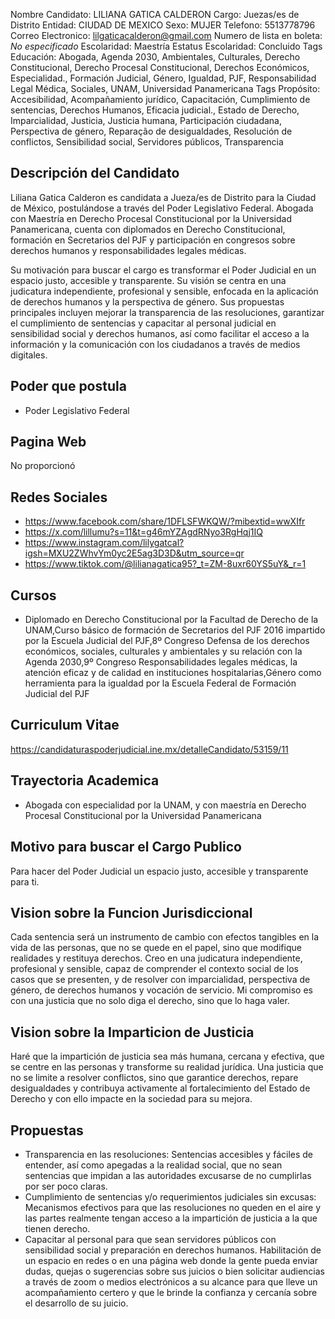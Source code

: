Nombre Candidato: LILIANA GATICA CALDERON
Cargo: Juezas/es de Distrito
Entidad: CIUDAD DE MEXICO
Sexo: MUJER
Telefono: 5513778796
Correo Electronico: lilgaticacalderon@gmail.com
Numero de lista en boleta: *No especificado*
Escolaridad: Maestría
Estatus Escolaridad: Concluido
Tags Educación: Abogada, Agenda 2030, Ambientales, Culturales, Derecho Constitucional, Derecho Procesal Constitucional, Derechos Económicos, Especialidad., Formación Judicial, Género, Igualdad, PJF, Responsabilidad Legal Médica, Sociales, UNAM, Universidad Panamericana
Tags Propósito: Accesibilidad, Acompañamiento jurídico, Capacitación, Cumplimiento de sentencias, Derechos Humanos, Eficacia judicial., Estado de Derecho, Imparcialidad, Justicia, Justicia humana, Participación ciudadana, Perspectiva de género, Reparação de desigualdades, Resolución de conflictos, Sensibilidad social, Servidores públicos, Transparencia


## Descripción del Candidato 

Liliana Gatica Calderon es candidata a Jueza/es de Distrito para la Ciudad de México, postulándose a través del Poder Legislativo Federal. Abogada con Maestría en Derecho Procesal Constitucional por la Universidad Panamericana, cuenta con diplomados en Derecho Constitucional, formación en Secretarios del PJF y participación en congresos sobre derechos humanos y responsabilidades legales médicas. 

Su motivación para buscar el cargo es transformar el Poder Judicial en un espacio justo, accesible y transparente.  Su visión se centra en una judicatura independiente, profesional y sensible, enfocada en la aplicación de derechos humanos y la perspectiva de género. Sus propuestas principales incluyen mejorar la transparencia de las resoluciones, garantizar el cumplimiento de sentencias y capacitar al personal judicial en sensibilidad social y derechos humanos, así como facilitar el acceso a la información y la comunicación con los ciudadanos a través de medios digitales.


## Poder que postula

- Poder Legislativo Federal


## Pagina Web

No proporcionó


## Redes Sociales

- https://www.facebook.com/share/1DFLSFWKQW/?mibextid=wwXIfr
- https://x.com/lillumu?s=11&t=g46mYZAgdRNyo3RgHqj1IQ
- https://www.instagram.com/lilygatcal?igsh=MXU2ZWhvYm0yc2E5ag3D3D&utm_source=qr
- https://www.tiktok.com/@lilianagatica95?_t=ZM-8uxr60YS5uY&_r=1


## Cursos

- Diplomado en Derecho Constitucional por la Facultad de Derecho de la UNAM,Curso básico de formación de Secretarios del PJF 2016 impartido por la Escuela Judicial del PJF,8º Congreso Defensa de los derechos económicos, sociales, culturales y ambientales y su relación con la Agenda 2030,9º Congreso Responsabilidades legales médicas, la atención eficaz y de calidad en instituciones hospitalarias,Género como herramienta para la igualdad por la Escuela Federal de Formación Judicial del PJF


## Curriculum Vitae

https://candidaturaspoderjudicial.ine.mx/detalleCandidato/53159/11


## Trayectoria Academica

- Abogada con especialidad por la UNAM, y con maestría en Derecho Procesal Constitucional por la Universidad Panamericana


## Motivo para buscar el Cargo Publico

Para hacer del Poder Judicial un espacio justo, accesible y transparente para ti.


## Vision sobre la Funcion Jurisdiccional

Cada sentencia será un instrumento de cambio con efectos tangibles en la vida de las personas, que no se quede en el papel, sino que modifique realidades y restituya derechos. Creo en una judicatura independiente, profesional y sensible, capaz de comprender el contexto social de los casos que se presenten, y de resolver con imparcialidad, perspectiva de género, de derechos humanos y vocación de servicio. Mi compromiso es con una justicia que no solo diga el derecho, sino que lo haga valer.


## Vision sobre la Imparticion de Justicia

Haré que la impartición de justicia sea más humana, cercana y efectiva, que se centre en las personas y transforme su realidad jurídica. Una justicia que no se limite a resolver conflictos, sino que garantice derechos, repare desigualdades y contribuya activamente al fortalecimiento del Estado de Derecho y con ello impacte en la sociedad para su mejora.


## Propuestas

- Transparencia en las resoluciones: Sentencias accesibles y fáciles de entender, así como apegadas a la realidad social, que no sean sentencias que impidan a las autoridades excusarse de no cumplirlas por ser poco claras.
- Cumplimiento de sentencias y/o requerimientos judiciales sin excusas: Mecanismos efectivos para que las resoluciones no queden en el aire y las partes realmente tengan acceso a la impartición de justicia a la que tienen derecho.
- Capacitar al personal para que sean servidores públicos con sensibilidad social y preparación en derechos humanos. Habilitación de un espacio en redes o en una página web donde la gente pueda enviar dudas, quejas o sugerencias sobre sus juicios o bien solicitar audiencias a través de zoom o medios electrónicos a su alcance para que lleve un acompañamiento certero y que le brinde la confianza y cercanía sobre el desarrollo de su juicio.

